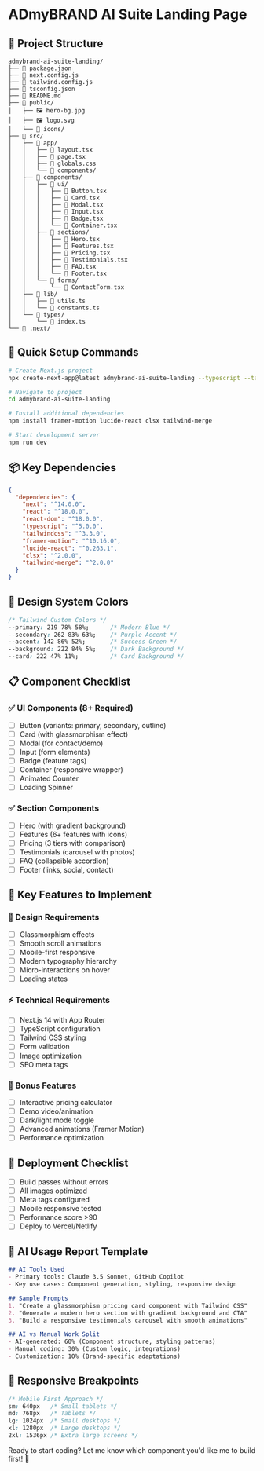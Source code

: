 # ADmyBRAND AI Suite Landing Page

## 📁 Project Structure

```
admybrand-ai-suite-landing/
├── 📄 package.json
├── 📄 next.config.js
├── 📄 tailwind.config.js
├── 📄 tsconfig.json
├── 📄 README.md
├── 📁 public/
│   ├── 🖼️ hero-bg.jpg
│   ├── 🖼️ logo.svg
│   └── 📁 icons/
├── 📁 src/
│   ├── 📁 app/
│   │   ├── 📄 layout.tsx
│   │   ├── 📄 page.tsx
│   │   ├── 📄 globals.css
│   │   └── 📁 components/
│   ├── 📁 components/
│   │   ├── 📁 ui/
│   │   │   ├── 📄 Button.tsx
│   │   │   ├── 📄 Card.tsx
│   │   │   ├── 📄 Modal.tsx
│   │   │   ├── 📄 Input.tsx
│   │   │   ├── 📄 Badge.tsx
│   │   │   └── 📄 Container.tsx
│   │   ├── 📁 sections/
│   │   │   ├── 📄 Hero.tsx
│   │   │   ├── 📄 Features.tsx
│   │   │   ├── 📄 Pricing.tsx
│   │   │   ├── 📄 Testimonials.tsx
│   │   │   ├── 📄 FAQ.tsx
│   │   │   └── 📄 Footer.tsx
│   │   └── 📁 forms/
│   │       └── 📄 ContactForm.tsx
│   ├── 📁 lib/
│   │   ├── 📄 utils.ts
│   │   └── 📄 constants.ts
│   └── 📁 types/
│       └── 📄 index.ts
└── 📁 .next/
```

## 🚀 Quick Setup Commands

```bash
# Create Next.js project
npx create-next-app@latest admybrand-ai-suite-landing --typescript --tailwind --eslint --app

# Navigate to project
cd admybrand-ai-suite-landing

# Install additional dependencies
npm install framer-motion lucide-react clsx tailwind-merge

# Start development server
npm run dev
```

## 📦 Key Dependencies

```json
{
  "dependencies": {
    "next": "^14.0.0",
    "react": "^18.0.0",
    "react-dom": "^18.0.0",
    "typescript": "^5.0.0",
    "tailwindcss": "^3.3.0",
    "framer-motion": "^10.16.0",
    "lucide-react": "^0.263.1",
    "clsx": "^2.0.0",
    "tailwind-merge": "^2.0.0"
  }
}
```

## 🎨 Design System Colors

```css
/* Tailwind Custom Colors */
--primary: 219 78% 58%;      /* Modern Blue */
--secondary: 262 83% 63%;    /* Purple Accent */
--accent: 142 86% 52%;       /* Success Green */
--background: 222 84% 5%;    /* Dark Background */
--card: 222 47% 11%;         /* Card Background */
```

## 📋 Component Checklist

### ✅ UI Components (8+ Required)
- [ ] Button (variants: primary, secondary, outline)
- [ ] Card (with glassmorphism effect)
- [ ] Modal (for contact/demo)
- [ ] Input (form elements)
- [ ] Badge (feature tags)
- [ ] Container (responsive wrapper)
- [ ] Animated Counter
- [ ] Loading Spinner

### ✅ Section Components
- [ ] Hero (with gradient background)
- [ ] Features (6+ features with icons)
- [ ] Pricing (3 tiers with comparison)
- [ ] Testimonials (carousel with photos)
- [ ] FAQ (collapsible accordion)
- [ ] Footer (links, social, contact)

## 🎯 Key Features to Implement

### 🌟 Design Requirements
- [ ] Glassmorphism effects
- [ ] Smooth scroll animations
- [ ] Mobile-first responsive
- [ ] Modern typography hierarchy
- [ ] Micro-interactions on hover
- [ ] Loading states

### ⚡ Technical Requirements
- [ ] Next.js 14 with App Router
- [ ] TypeScript configuration
- [ ] Tailwind CSS styling
- [ ] Form validation
- [ ] Image optimization
- [ ] SEO meta tags

### 🎁 Bonus Features
- [ ] Interactive pricing calculator
- [ ] Demo video/animation
- [ ] Dark/light mode toggle
- [ ] Advanced animations (Framer Motion)
- [ ] Performance optimization

## 🚀 Deployment Checklist
- [ ] Build passes without errors
- [ ] All images optimized
- [ ] Meta tags configured
- [ ] Mobile responsive tested
- [ ] Performance score >90
- [ ] Deploy to Vercel/Netlify

## 📝 AI Usage Report Template

```markdown
## AI Tools Used
- Primary tools: Claude 3.5 Sonnet, GitHub Copilot
- Key use cases: Component generation, styling, responsive design

## Sample Prompts
1. "Create a glassmorphism pricing card component with Tailwind CSS"
2. "Generate a modern hero section with gradient background and CTA"
3. "Build a responsive testimonials carousel with smooth animations"

## AI vs Manual Work Split
- AI-generated: 60% (Component structure, styling patterns)
- Manual coding: 30% (Custom logic, integrations)
- Customization: 10% (Brand-specific adaptations)
```

## 📱 Responsive Breakpoints
```css
/* Mobile First Approach */
sm: 640px   /* Small tablets */
md: 768px   /* Tablets */
lg: 1024px  /* Small desktops */
xl: 1280px  /* Large desktops */
2xl: 1536px /* Extra large screens */
```

Ready to start coding? Let me know which component you'd like me to build first! 🎨